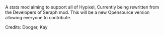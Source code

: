 A stats mod aiming to support all of Hypixel, Currently being rewritten from the Developers of Seraph mod. This will be a new Opensource version allowing everyone to contribute.   

Credits: Dooger, Kay
